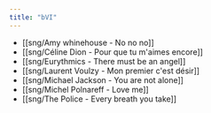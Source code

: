 ```yaml
---
title: "bVI"
---
```


- [[sng/Amy whinehouse - No no no]]
- [[sng/Céline Dion - Pour que tu m'aimes encore]]
- [[sng/Eurythmics - There must be an angel]]
- [[sng/Laurent Voulzy - Mon premier c'est désir]]
- [[sng/Michael Jackson - You are not alone]]
- [[sng/Michel Polnareff - Love me]]
- [[sng/The Police - Every breath you take]]
